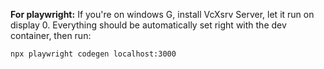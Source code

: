 **For playwright:**
If you're on windows G, install VcXsrv Server, let it run on display 0.
Everything should be automatically set right with the dev container, then run:

```bash
npx playwright codegen localhost:3000
```
